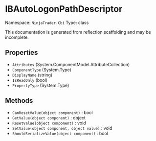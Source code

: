 # IBAutoLogonPathDescriptor

Namespace: `NinjaTrader.Cbi`
Type: class

This documentation is generated from reflection scaffolding and may be incomplete.

## Properties
- `Attributes` (System.ComponentModel.AttributeCollection)
- `ComponentType` (System.Type)
- `DisplayName` (string)
- `IsReadOnly` (bool)
- `PropertyType` (System.Type)

## Methods
- `CanResetValue(object component)` : bool
- `GetValue(object component)` : object
- `ResetValue(object component)` : void
- `SetValue(object component, object value)` : void
- `ShouldSerializeValue(object component)` : bool

